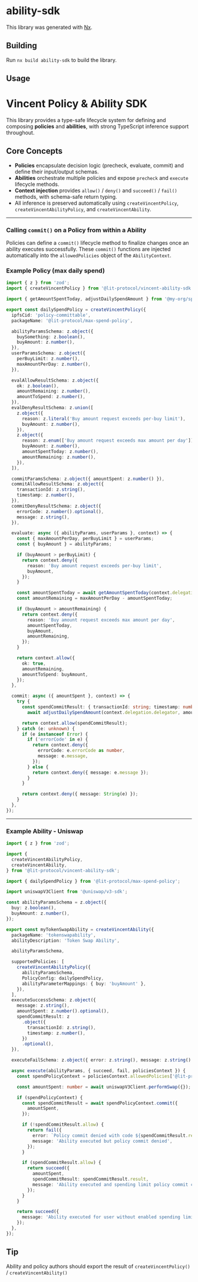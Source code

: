# ability-sdk

This library was generated with [Nx](https://nx.dev).

## Building

Run `nx build ability-sdk` to build the library.

## Usage

# Vincent Policy & Ability SDK

This library provides a type-safe lifecycle system for defining and composing **policies** and **abilities**, with strong TypeScript inference support throughout.

## Core Concepts

- **Policies** encapsulate decision logic (precheck, evaluate, commit) and define their input/output schemas.
- **Abilities** orchestrate multiple policies and expose `precheck` and `execute` lifecycle methods.
- **Context injection** provides `allow()` / `deny()` and `succeed()` / `fail()` methods, with schema-safe return typing.
- All inference is preserved automatically using `createVincentPolicy`, `createVincentAbilityPolicy`, and `createVincentAbility`.

---

### Calling `commit()` on a Policy from within a Ability

Policies can define a `commit()` lifecycle method to finalize changes once an ability executes successfully. These `commit()` functions are injected automatically into the `allowedPolicies` object of the `AbilityContext`.

### Example Policy (max daily spend)

```ts
import { z } from 'zod';
import { createVincentPolicy } from '@lit-protocol/vincent-ability-sdk';

import { getAmountSpentToday, adjustDailySpendAmount } from '@my-org/spending-limit-client';

export const dailySpendPolicy = createVincentPolicy({
  ipfsCid: 'policy-committable',
  packageName: '@lit-protocol/max-spend-policy',

  abilityParamsSchema: z.object({
    buySomething: z.boolean(),
    buyAmount: z.number(),
  }),
  userParamsSchema: z.object({
    perBuyLimit: z.number(),
    maxAmountPerDay: z.number(),
  }),

  evalAllowResultSchema: z.object({
    ok: z.boolean(),
    amountRemaining: z.number(),
    amountToSpend: z.number(),
  }),
  evalDenyResultSchema: z.union([
    z.object({
      reason: z.literal('Buy amount request exceeds per-buy limit'),
      buyAmount: z.number(),
    }),
    z.object({
      reason: z.enum(['Buy amount request exceeds max amount per day']),
      buyAmount: z.number(),
      amountSpentToday: z.number(),
      amountRemaining: z.number(),
    }),
  ]),

  commitParamsSchema: z.object({ amountSpent: z.number() }),
  commitAllowResultSchema: z.object({
    transactionId: z.string(),
    timestamp: z.number(),
  }),
  commitDenyResultSchema: z.object({
    errorCode: z.number().optional(),
    message: z.string(),
  }),

  evaluate: async ({ abilityParams, userParams }, context) => {
    const { maxAmountPerDay, perBuyLimit } = userParams;
    const { buyAmount } = abilityParams;

    if (buyAmount > perBuyLimit) {
      return context.deny({
        reason: 'Buy amount request exceeds per-buy limit',
        buyAmount,
      });
    }

    const amountSpentToday = await getAmountSpentToday(context.delegation.delegator);
    const amountRemaining = maxAmountPerDay - amountSpentToday;

    if (buyAmount > amountRemaining) {
      return context.deny({
        reason: 'Buy amount request exceeds max amount per day',
        amountSpentToday,
        buyAmount,
        amountRemaining,
      });
    }

    return context.allow({
      ok: true,
      amountRemaining,
      amountToSpend: buyAmount,
    });
  },

  commit: async ({ amountSpent }, context) => {
    try {
      const spendCommitResult: { transactionId: string; timestamp: number } =
        await adjustDailySpendAmount(context.delegation.delegator, amountSpent);

      return context.allow(spendCommitResult);
    } catch (e: unknown) {
      if (e instanceof Error) {
        if ('errorCode' in e) {
          return context.deny({
            errorCode: e.errorCode as number,
            message: e.message,
          });
        } else {
          return context.deny({ message: e.message });
        }
      }

      return context.deny({ message: String(e) });
    }
  },
});
```

---

### Example Ability - Uniswap

```ts
import { z } from 'zod';

import {
  createVincentAbilityPolicy,
  createVincentAbility,
} from '@lit-protocol/vincent-ability-sdk';

import { dailySpendPolicy } from '@lit-protocol/max-spend-policy';

import uniswapV3Client from '@uniswap/v3-sdk';

const abilityParamsSchema = z.object({
  buy: z.boolean(),
  buyAmount: z.number(),
});

export const myTokenSwapAbility = createVincentAbility({
  packageName: 'tokenswapability',
  abilityDescription: 'Token Swap Ability',

  abilityParamsSchema,

  supportedPolicies: [
    createVincentAbilityPolicy({
      abilityParamsSchema,
      PolicyConfig: dailySpendPolicy,
      abilityParameterMappings: { buy: 'buyAmount' },
    }),
  ],
  executeSuccessSchema: z.object({
    message: z.string(),
    amountSpent: z.number().optional(),
    spendCommitResult: z
      .object({
        transactionId: z.string(),
        timestamp: z.number(),
      })
      .optional(),
  }),

  executeFailSchema: z.object({ error: z.string(), message: z.string() }),

  async execute(abilityParams, { succeed, fail, policiesContext }) {
    const spendPolicyContext = policiesContext.allowedPolicies['@lit-protocol/max-spend-policy'];

    const amountSpent: number = await uniswapV3Client.performSwap({});

    if (spendPolicyContext) {
      const spendCommitResult = await spendPolicyContext.commit({
        amountSpent,
      });

      if (!spendCommitResult.allow) {
        return fail({
          error: `Policy commit denied with code ${spendCommitResult.result.errorCode}`,
          message: 'Ability executed but policy commit denied',
        });
      }

      if (spendCommitResult.allow) {
        return succeed({
          amountSpent,
          spendCommitResult: spendCommitResult.result,
          message: 'Ability executed and spending limit policy commit completed',
        });
      }
    }

    return succeed({
      message: 'Ability executed for user without enabled spending limit',
    });
  },
});
```

## Tip

Ability and policy authors should export the result of `createVincentPolicy()` / `createVincentAbility()`
